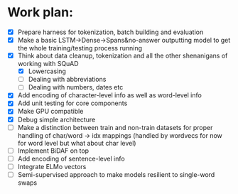 # Work plan:

- [x] Prepare harness for tokenization, batch building and evaluation
- [x] Make a basic LSTM->Dense->Spans&no-answer outputting model to get the whole training/testing process running
- [x] Think about data cleanup, tokenization and all the other shenanigans of working with SQuAD
    - [x] Lowercasing
    - [ ] Dealing with abbreviations
    - [ ] Dealing with numbers, dates etc
- [x] Add encoding of character-level info as well as word-level info
- [x] Add unit testing for core components
- [x] Make GPU compatible
- [x] Debug simple architecture
- [ ] Make a distinction between train and non-train datasets for proper handling of char/word -> idx mappings (handled by wordvecs for now for word level but what about char level)
- [ ] Implement BiDAF on top
- [ ] Add encoding of sentence-level info
- [ ] Integrate ELMo vectors
- [ ] Semi-supervised approach to make models resilient to single-word swaps
